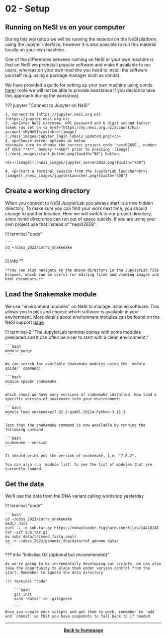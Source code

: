 # 02 - Setup

## Running on NeSI vs on your computer

During this workshop we will be running the material on the NeSI platform, using the Jupyter interface, however it is
also possible to run this material locally on your own machine.

One of the differences between running on NeSI or your own machine is that on NeSI we preinstall popular software and make it available to our users, whereas on your own machine you need to install the software yourself (e.g. using a package manager such as conda).

We have provided a guide for setting up your own machine using conda [here](./supplementary/99_appendix_setup_on_your_machine.md)) (note we will not be able to provide assistance if you decide to take this approach during the workshop).

??? jupyter "Connect to Jupyter on NeSI"

    1. Connect to [https://jupyter.nesi.org.nz](https://jupyter.nesi.org.nz)
    2. <p>Enter NeSI username, HPC password and 6 digit second factor token (as set on <a href="https://my.nesi.org.nz/account/hpc-account">MyNeSI</a>)<br>![image](./nesi_images/jupyter_login_labels_updated.png)</p>
    3. <p>Choose server options as below
    <br>make sure to choose the correct project code `nesi02659`, number of CPUs **4**, memory **4GB** prior to pressing ![image](./nesi_images/start_button.png){width="60"} button.

    <br>![image](./nesi_images/jupyter_server2022.png){width="700"}

    4. <p>Start a terminal session from the JupyterLab launcher<br>![image](./nesi_images/jupyterLauncher.png){width="500"}

## Create a working directory

When you connect to NeSI JupyterLab you always start in a new hidden directory. To make sure you can find your work next time, you should change to another location. Here we will switch to our project directory, since home directories can run out of space quickly. If you are using your own project use that instead of "nesi02659".

!!! terminal "code"

    ```
    cd ~/obss_2023/intro_snakemake
    ```

!!! info ""

    **You can also navigate to the above directory in the JupyterLab file browser, which can be useful for editing files and viewing images and html documents.**

## Load the Snakemake module

We use "environment modules" on NeSI to manage installed software. This allows you to pick and choose which software is available in your environment.
More details about environment modules can be found on the NeSI support [page](https://support.nesi.org.nz/hc/en-gb/articles/360000360576-Finding-Software).

!!! terminal-2 "The JupyterLab terminal comes with some modules preloaded and it can often be nicer to start with a clean environment:"

    ```bash
    module purge
    ```

    We can search for available Snakemake modules using the `module spider` command:

    ```bash
    module spider snakemake
    ```

    which shows we have many versions of snakemake installed. Now load a specific version of snakemake into your environment:

    ```bash
    module load snakemake/7.32.3-gimkl-2022a-Python-3.11.3
    ```

    Test that the snakemake command is now available by running the following command:

    ```bash
    snakemake --version
    ```

    It should print out the version of snakemake, i.e. "7.6.2".

    You can also run `module list` to see the list of modules that are currently loaded.

## Get the data

We'll use the data from the DNA variant calling workshop yesterday

!!! terminal "code"

    ```bash
    cd ~/obss_2023/intro_snakemake
    mkdir data
    curl -L -o sub.tar.gz https://ndownloader.figshare.com/files/14418248 
    tar -xzf sub.tar.gz
    mv sub/ data/trimmed_fastq_small
    cp -r ~/obss_2023/genomic_dna/data/ref_genome data/
    ```

??? info "Initialise Git (optional but recommended)"

    As we're going to be incrementally developing our scripts, we can also take the opportunity to place them under version control from the start. Remember to ignore the data directory

    !!! terminal "code"

        ```bash
        git init
        echo "data/" >> .gitignore

        ```
    Once you create your scripts and get them to work, remember to `add` and `commit` so that you have snapshots to fall back to if needed
---

<p align="center"><b><a class="btn" href="https://otagobioinformaticsspringschool.github.io/snakemake_workshop/" style="background: var(--bs-dark);font-weight:bold">Back to homepage</a></b></p>
